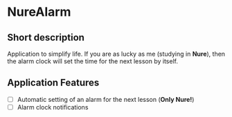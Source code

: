 # NureAlarm

## Short description
Application to simplify life. If you are as lucky as me (studying in **Nure**), then the alarm clock will set the time for the next lesson by itself.

## Application Features
- [ ] Automatic setting of an alarm for the next lesson (**Only Nure!**)
- [ ] Alarm clock notifications
